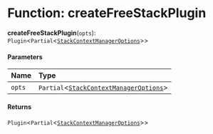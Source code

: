 # Function: createFreeStackPlugin

**createFreeStackPlugin**(`opts`): `Plugin`<`Partial`<[`StackContextManagerOptions`](/auto-docs/free-stack-plugin/interfaces/StackContextManagerOptions.md)>>

#### Parameters

| Name | Type |
| :------ | :------ |
| `opts` | `Partial`<[`StackContextManagerOptions`](/auto-docs/free-stack-plugin/interfaces/StackContextManagerOptions.md)> |

#### Returns

`Plugin`<`Partial`<[`StackContextManagerOptions`](/auto-docs/free-stack-plugin/interfaces/StackContextManagerOptions.md)>>
